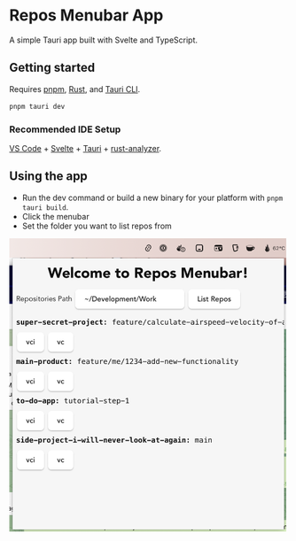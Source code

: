 # Repos Menubar App

A simple Tauri app built with Svelte and TypeScript.

## Getting started

Requires [pnpm](https://pnpm.js.org/), [Rust](https://www.rust-lang.org/), and [Tauri CLI](https://tauri.studio/en/docs/getting-started/intro).

```bash
pnpm tauri dev
```

### Recommended IDE Setup

[VS Code](https://code.visualstudio.com/) + [Svelte](https://marketplace.visualstudio.com/items?itemName=svelte.svelte-vscode) + [Tauri](https://marketplace.visualstudio.com/items?itemName=tauri-apps.tauri-vscode) + [rust-analyzer](https://marketplace.visualstudio.com/items?itemName=rust-lang.rust-analyzer).

## Using the app

- Run the dev command or build a new binary for your platform with `pnpm tauri build`.
- Click the menubar
- Set the folder you want to list repos from

<img src="./docs/screenshot.png" style="width: 500px" />
